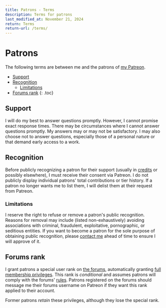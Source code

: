 ```yaml
---
title: Patrons - Terms
description: Terms for patrons
last_modified_at: November 21, 2024
return: Terms
return-url: /terms/
---
```


# Patrons
The following terms are between me and the patrons of <a href="https://www.patreon.com/schizoidnightmares" target="_blank">my Patreon</a>.

- [Support](#support)
- [Recognition](#recognition)
  - [Limitations](#limitations)
- [Forums rank](#forums-rank)
{: .toc}

## Support
I will do my best to answer questions promptly. However, I cannot promise exact response times. There may be circumstances where I cannot answer questions promptly. My answers may or may not be satisfactory. I may also choose not to answer questions, especially those of a personal nature or that demand early access to a work.

## Recognition
Before publicly recognizing a patron for their support (usually in [credits](/credits/) or possibly elsewhere), I must receive their consent via Patreon. I do not publicly display individual patrons' total contributions or tier history. If a patron no longer wants me to list them, I will delist them at their request from Patreon.

### Limitations
I reserve the right to refuse or remove a patron's public recognition. Reasons for removal may include (listed non-exhaustively) avoiding associations with criminal, fraudulent, exploitative, pornographic, or seditious entities. If you want to become a patron for the sole purpose of obtaining public recognition, please <a href="https://tally.so/r/mOaDRp" target="_blank">contact me</a> ahead of time to ensure I will approve of it.

## Forums rank
I grant patrons a special user rank on <a href="https://schizoidnightmares.net/" target="_blank">the forums</a>, automatically granting <a href="https://schizoidnightmares.net/threads/user-status-and-ranks.6/" target="_blank">full membership privileges</a>. This rank is *conditional* and assumes patrons will comply with the forums' <a href="https://schizoidnightmares.net/help/rules/" target="_blank">rules</a>. Patrons registered on the forums should message me their forums username on Patreon if they want this rank applied to their account.

Former patrons *retain* these privileges, although they lose the special rank.